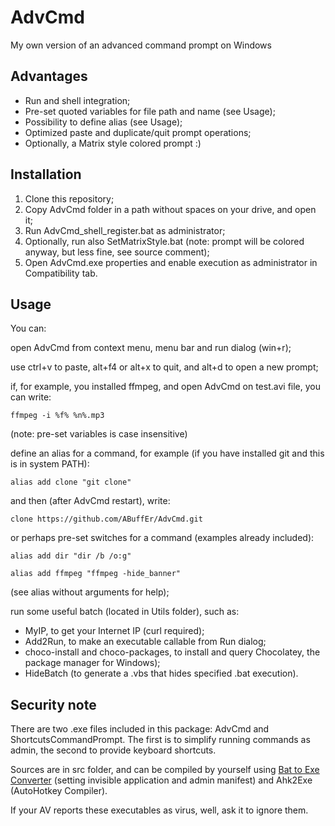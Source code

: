 # AdvCmd

My own version of an advanced command prompt on Windows

## Advantages

* Run and shell integration;
* Pre-set quoted variables for file path and name (see Usage);
* Possibility to define alias (see Usage);
* Optimized paste and duplicate/quit prompt operations;
* Optionally, a Matrix style colored prompt :)


## Installation

1. Clone this repository;
2. Copy AdvCmd folder in a path without spaces on your drive, and open it;
3. Run AdvCmd_shell_register.bat as administrator;
4. Optionally, run also SetMatrixStyle.bat (note: prompt will be colored anyway, but less fine, see source comment);
5. Open AdvCmd.exe properties and enable execution as administrator in Compatibility tab.


## Usage

You can:

open AdvCmd from context menu, menu bar and run dialog (win+r);

use ctrl+v to paste, alt+f4 or alt+x to quit, and alt+d to open a new prompt;

if, for example, you installed ffmpeg, and open AdvCmd on test.avi file, you can write:

`ffmpeg -i %f% %n%.mp3`

(note: pre-set variables is case insensitive)

define an alias for a command, for example (if you have installed git and this is in system PATH):

`alias add clone "git clone"`

and then (after AdvCmd restart), write:

`clone https://github.com/ABuffEr/AdvCmd.git`

or perhaps pre-set switches for a command (examples already included):

`alias add dir "dir /b /o:g"`

`alias add ffmpeg "ffmpeg -hide_banner"`

(see alias without arguments for help);

run some useful batch (located in Utils folder), such as:

* MyIP, to get your Internet IP (curl required);
* Add2Run, to make an executable callable from Run dialog;
* choco-install and choco-packages, to install and query Chocolatey, the package manager for Windows);
* HideBatch (to generate a .vbs that hides specified .bat execution).


## Security note

There are two .exe files included in this package: AdvCmd and ShortcutsCommandPrompt. The first is to simplify running commands as admin, the second to provide keyboard shortcuts.

Sources are in src folder, and can be compiled by yourself using [Bat to Exe Converter](http://www.f2ko.de/en/b2e.php) (setting invisible application and admin manifest) and Ahk2Exe (AutoHotkey Compiler).

If your AV reports these executables as virus, well, ask it to ignore them.